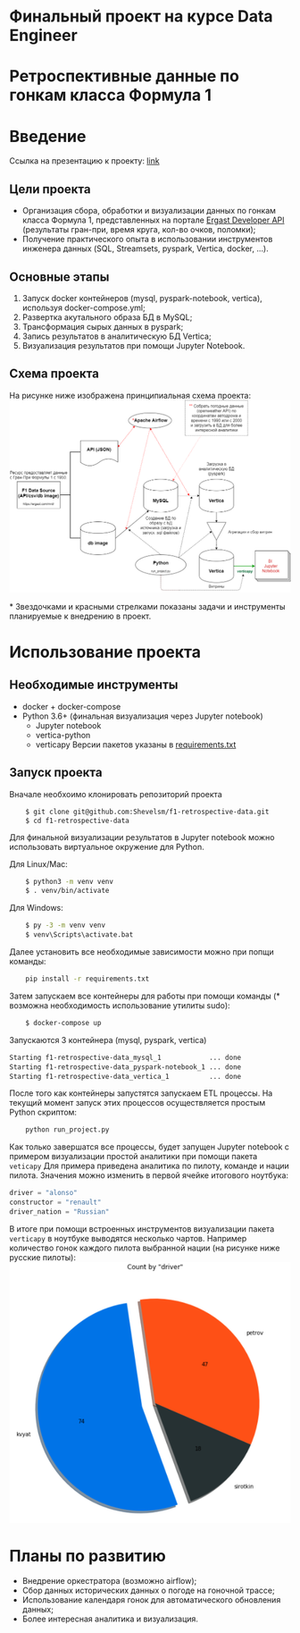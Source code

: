 # Финальный проект на курсе Data Engineer 
# Ретроспективные данные по гонкам класса Формула 1

# Введение
Ссылка на презентацию к проекту: [link](https://docs.google.com/presentation/d/1X8iyODSMfG9wkJ2x2F6fJ3rYFK76FJcZ86E55kaeVns/edit?usp=sharing)

## Цели проекта
* Организация сбора, обработки и визуализации данных по гонкам класса Формула 1, представленных на портале [Ergast Developer API](https://ergast.com/mrd) (результаты гран-при, время круга, кол-во очков, поломки);
* Получение практического опыта в использовании инструментов инженера данных (SQL, Streamsets, pyspark, Vertica, docker, …).

## Основные этапы
1. Запуск docker контейнеров (mysql, pyspark-notebook, vertica), используя docker-compose.yml;
2. Развертка акутального образа БД в MySQL;
3. Трансформация сырых данных в pyspark;
4. Запись результатов в аналитическую БД Vertica;
5. Визуализация результатов при помощи Jupyter Notebook.

## Схема проекта
На рисунке ниже изображена принципиальная схема проекта:
![principal_schema](/support_data/pics/F1_retrospective_DB.png "project schema")

\* Звездочками и красными стрелками показаны задачи и инструменты планируемые к внедрению в проект.

# Использование проекта
## Необходимые инструменты
* docker + docker-compose
* Python 3.6+ (финальная визуализация через Jupyter notebook)
    * Jupyter notebook
    * vertica-python
    * verticapy
Версии пакетов указаны в [requirements.txt](https://github.com/Shevelsm/f1-retrospective-data/blob/master/requirements.txt)

## Запуск проекта 
Вначале необхоимо клонировать репозиторий проекта
```shell
    $ git clone git@github.com:Shevelsm/f1-retrospective-data.git
    $ cd f1-retrospective-data
```

Для финальной визуализации результатов в Jupyter notebook можно использовать виртуальное окружение для Python.

Для Linux/Mac:
```bash
    $ python3 -m venv venv
    $ . venv/bin/activate
```

Для Windows:
```cmd
    $ py -3 -m venv venv
    $ venv\Scripts\activate.bat
```
Далее установить все необходимые зависимости можно при попщи команды:
```bash
    pip install -r requirements.txt
```
Затем запускаем все контейнеры для работы при помощи команды (\* возможна необходимость использование утилиты sudo):
```bash
    $ docker-compose up
```
Запускаются 3 контейнера (mysql, pyspark, vertica)
```bash
Starting f1-retrospective-data_mysql_1            ... done
Starting f1-retrospective-data_pyspark-notebook_1 ... done
Starting f1-retrospective-data_vertica_1          ... done
```
После того как контейнеры запустятся запускаем ETL процессы. На текущий момент запуск этих процессов осуществляется простым Python скриптом:
```bash
    python run_project.py
```
Как только завершатся все процессы, будет запущен Jupyter notebook с примером визуализации простой аналитики при помощи пакета `veticapy`
Для примера приведена аналитика по пилоту, команде и нации пилота.
Значения можно изменить в первой ячейке итогового ноутбука:
```python
driver = "alonso"
constructor = "renault"
driver_nation = "Russian"
```
В итоге при помощи встроенных инструментов визуализации пакета `verticapy` в ноутбуке выводятся несколько чартов. 
Например количество гонок каждого пилота выбранной нации (на рисунке ниже русские пилоты):
![Example_nation](/support_data/pics/example_nation.png "Num races of pilot")
# Планы по развитию
* Внедрение оркестратора (возможно airflow);
* Сбор данных исторических данных о погоде на гоночной трассе;
* Использование календаря гонок для автоматического обновления данных;
* Более интересная аналитика и визуализация.